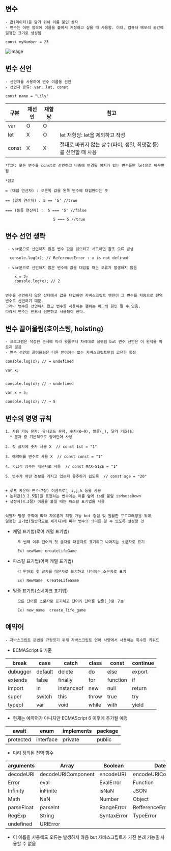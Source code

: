 ## 변수 
    - 값(데이터)을 담기 위해 이름 붙인 상자
    - 변수는 어떤 정보에 이름을 붙여서 저장하고 싶을 때 사용함. 이때, 컴퓨터 메모리 공간에 일정한 크기로 생성됨
    
    const myNumber = 23
![image](https://user-images.githubusercontent.com/89966610/136694701-b1ee32e8-ec17-49a4-a383-0decb912fb42.png)

## 변수 선언
    - 선언자를 사용하여 변수 이름을 선언
    - 선언자 종류: var, let, const
    
    const name = "Lily"
    

   구분 | 재선언 | 재할당 | 참고 |
   ----- | ----- | ----- | -----
   var | O | O | | 
   let | X | O | let 재항당: let을 제외하고 작성 |
   const | X | X | 절대로 바뀌지 않는 상수(파이, 생일, 최댓값 등)를 선언할 때 사용 |


    *TIP: 모든 변수를 const로 선언하고 나중에 변경될 여지가 있는 변수들만 let으로 바꾸면됨
    
    *참고

    = (대입 연산자) : 오른쪽 값을 왼쪽 변수에 대입한다는 뜻

    == (일치 연산자) : 5 == '5' //true

    === (동등 연산자) :  5 === '5' //false
             
                         5 === 5 //true


## 변수 선언 생략
     - var문으로 선언하지 않은 변수 값을 읽으려고 시도하면 참조 오류 발생
     
      console.log(x); // ReferenceError : x is not defined
     
     - var문으로 선언하지 않은 변수에 값을 대입할 때는 오류가 발생하지 않음 
     
        x = 2;
        console.log(x); // 2 
 
 
    변수를 선언하지 않은 상태에서 값을 대입하면 자바스크립트 엔진이 그 변수를 자동으로 전역 변수로 선언하기 때문.
    그러나 변수를 선언하지 않고 변수를 사용하는 행위는 버그의 원인 될 수 있음.
    따라서 변수는 반드시 선언하고 사용해야 한다.

## 변수 끌어올림(호이스팅, hoisting)
    - 프로그램은 작성한 순서에 따라 윗줄부터 차례대로 실행됨 but 변수 선언은 이 원칙을 따르지 않음
    - 변수 선언의 끌어올림은 다른 언어에는 없는 자바스크립트만의 고유한 특징

    console.log(x); // → undefined

    var x;


    console.log(x); // → undefined

    var x = 5;

    console.log(x); // → 5


## 변수의 명명 규칙
    1. 사용 가능 문자: 유니코드 문자, 숫자(0~9), 밑줄(_), 달러 기호($)
      * 문자 중 기본적으로 영어단어 사용
      
    2. 첫 글자에 숫자 사용 X  // const 1st = "1"
    
    3. 예약어를 변수로 사용 X  // const const = "1"
    
    4. 가급적 상수는 대문자로 사용  // const MAX-SIZE = "1"
    
    5. 변수가 어떤 정보를 가지고 있는지 유추하기 쉽도록  // const age = "20"
    

    + 루프 카운터 변수(7장) 이름으로는 i,j,k 등을 사용
    + 논리값(3.2.5절)을 표현하는 변수에는 이름 앞에 is를 붙임 isMouseDown
    + 생성자(4.3절) 이름을 붙일 때는 파스칼 표기법을 사용
    
    
    식별자 명명 규칙에 따라 자유롭게 지정 가능 but 협업 및 원활한 프로그래밍을 위해,
    일정한 표기법(일반적으로 세가지)에 따라 변수의 의미를 알 수 있도록 설정할 것
   - 캐멀 표기법(로어 캐멀 표기법)
    
           두 번째 이후 단어의 첫 글자를 대문자로 표기하고 나머지는 소문자로 표기

           Ex) newName createLifeGame
   
   - 파스칼 표기법(어퍼 캐멀 표기법)
   
           각 단어의 첫 글자를 대문자로 표기하고 나머지는 소문자로 표기

           Ex) NewName  CreateLifeGame

   - 밑줄 표기법(스네이크 표기법)
   
           모든 단어를 소문자로 표기하고 단어와 단어를 밑줄(_)로 구분

           Ex) new_name  create_life_game
           
           
 ## 예약어
    - 자바스크립트 문법을 규정짓기 위해 자바스크립트 언어 사양에서 사용하는 특수한 키워드
   
   - ECMAScript 6 기준
   
   break | case | catch | class | const | continue |
   ----- | ----- | ----- | ----- | ----- | ----- |
   dubugger | default | delete | do | else | export |
   extends | false | finally | for | function | if |
   import| in | instanceof | new | null | return |
   super | switch | this | throw | true | try |
   typeof | var | void | while | with | yield |
   
  - 현재는 예약어가 아니지만 ECMAScript 6 이후에 추가될 예정 

   await | enum | implements | package | 
   ----- | ----- | ----- | ----- | 
   protected | interface | private | public | 

  - 미리 정의된 전역 함수

   arguments | Array | Boolean | Date | 
   ----- | ----- | ----- | ----- | 
   decodeURI | decodeURIComponent | encodeURI | encodeURIComponent | 
   Error | eval | EvalError | Function |
   Infinity | inFinite | isNaN | JSON |
   Math | NaN | Number | Object |
   parseFloat | parseInt | RangeError | RefferenceError |
   RegExp | String | SyntaxError | TypeError |
   undefined | URIError | | |

* 이 이름을 사용해도 오류는 발생하지 않음 but 자바스크립트가 가진 본래 기능을 사용할 수 없음
